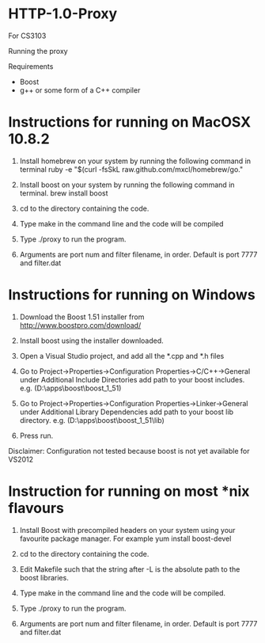 HTTP-1.0-Proxy
==============

For CS3103

Running the proxy

Requirements
- Boost
- g++ or some form of a C++ compiler

Instructions for running on MacOSX 10.8.2
=========================================
1. Install homebrew on your system by running the following command in terminal
ruby -e "$(curl -fsSkL raw.github.com/mxcl/homebrew/go."

2. Install boost on your system by running the following command in terminal.
brew install boost

3. cd to the directory containing the code. 

4. Type make in the command line and the code will be compiled

5. Type ./proxy to run the program.

6. Arguments are port num and filter filename, in order. Default is port 7777 and filter.dat

Instructions for running on Windows
===================================
1. Download the Boost 1.51 installer from http://www.boostpro.com/download/

2. Install boost using the installer downloaded.

3. Open a Visual Studio project, and add all the *.cpp and *.h files

4. Go to Project->Properties->Configuration Properties->C/C++->General under Additional Include Directories add path to your boost includes.
e.g. (D:\apps\boost\boost_1_51)

5. Go to Project->Properties->Configuration Properties->Linker->General under Additional Library Dependencies add path to your boost lib directory.
e.g. (D:\apps\boost\boost_1_51\lib)

6. Press run.

Disclaimer: Configuration not tested because boost is not yet available for VS2012

Instruction for running on most *nix flavours
=============================================
1. Install Boost with precompiled headers on your system using your favourite package manager. For example
yum install boost-devel

2. cd to the directory containing the code. 

3. Edit Makefile such that the string after -L is the absolute path to the boost libraries.

4. Type make in the command line and the code will be compiled.

5. Type ./proxy to run the program.

6. Arguments are port num and filter filename, in order. Default is port 7777 and filter.dat